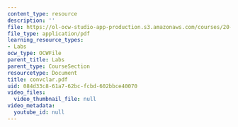 ```yaml
---
content_type: resource
description: ''
file: https://ol-ocw-studio-app-production.s3.amazonaws.com/courses/20-309-biological-engineering-ii-instrumentation-and-measurement-fall-2006/084d33c861a762bcfcbd602bbce40070_convclar.pdf
file_type: application/pdf
learning_resource_types:
- Labs
ocw_type: OCWFile
parent_title: Labs
parent_type: CourseSection
resourcetype: Document
title: convclar.pdf
uid: 084d33c8-61a7-62bc-fcbd-602bbce40070
video_files:
  video_thumbnail_file: null
video_metadata:
  youtube_id: null
---
```

